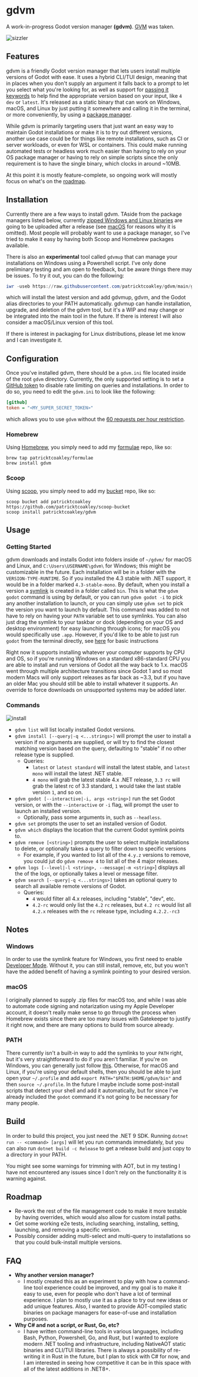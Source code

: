 # gdvm

A work-in-progress Godot version manager **(gdvm)**. [GVM](https://github.com/moovweb/gvm) was taken.

![sizzler](./assets/gdvm.gif)

## Features

gdvm is a friendly Godot version manager that lets users install multiple versions of Godot with ease. It uses a hybrid CLI/TUI design,
meaning that in places when you don't supply an argument it falls back to a prompt to let you select what you're looking for,
as well as support for [passing it keywords](#usage) to help find the appropriate version based on your input, like `4 dev` or `latest`.
It's released as a static binary that can work on Windows, macOS, and Linux by just putting it somewhere and calling it in the
terminal, or more conveniently, by using a [package manager](#installation).

While gdvm is primarily targeting users that just want an easy way to maintain Godot installations or make it is to try out different versions,
another use case could be for things like remote installations, such as CI or server workloads, or even for WSL or containers. This could make running
automated tests or headless work much easier than having to rely on your OS package manager or having to rely on simple scripts since the only requirement
is to have the single binary, which clocks in around ~10MB.

At this point it is mostly feature-complete, so ongoing work will mostly focus on what's on the [roadmap](#roadmap).

## Installation

Currently there are a few ways to install gdvm. TAside from the package managers listed below, currently [zipped Windows and Linux binaries](https://github.com/patricktcoakley/gdvm/releases) are going to be uploaded after
a release (see [macOS](#macos) for reasons why it is omitted). Most people will probably want to use a package manager,
so I've tried to make it easy by having both Scoop and Homebrew packages available.

There is also an **experimental** tool called `gdvmup` that can manage your installations on Windows using a Powershell script. I've only done preliminary testing and am open to feedback, but be aware things there may be issues. To try it out, you can do the following:

```powershell
iwr -useb https://raw.githubusercontent.com/patricktcoakley/gdvm/main/gdvmup.ps1 -OutFile "$env:TEMP\gdvmup.ps1"; & "$env:TEMP\gdvmup.ps1" install
```

which will install the latest version and add gdvmup, gdvm, and the Godot alias directories to your PATH automatically. gdvmup
can handle installation, upgrade, and deletion of the gdvm tool, but it's a WIP and may change or be integrated into the main tool in the future. If there is interest I will also consider a macOS/Linux version of this tool.

If there is interest in packaging for Linux distributions, please let me know and I can investigate it.

## Configuration

Once you've installed gdvm, there should be a `gdvm.ini` file located inside of the root `gdvm` directory. Currently, the only supported
setting is to set a [GitHub token](https://docs.github.com/en/authentication/keeping-your-account-and-data-secure/managing-your-personal-access-tokens#creating-a-personal-access-token-classic) to disable
rate limiting on queries and installations. In order to do so, you need to edit the `gdvm.ini` to look like the following:

```ini
[github]
token = "<MY_SUPER_SECRET_TOKEN>"
```

which allows you to use `gdvm` without the [60 requests per hour restriction](https://docs.github.com/en/rest/using-the-rest-api/rate-limits-for-the-rest-api?apiVersion=2022-11-28#primary-rate-limit-for-unauthenticated-users).

### Homebrew

Using [Homebrew](https://brew.sh), you simply need to add my [formulae](https://github.com/patricktcoakley/homebrew-forumlae) repo, like so:

```shell
brew tap patricktcoakley/formulae
brew install gdvm
```

### Scoop

Using [scoop](https://scoop.sh), you simply need to add my [bucket](https://github.com/patricktcoakley/scoop-bucket) repo, like so:

```shell
scoop bucket add patricktcoakley https://github.com/patricktcoakley/scoop-bucket
scoop install patricktcoakley/gdvm
```

## Usage

### Getting Started

gdvm downloads and installs Godot into folders inside of `~/gdvm/` for macOS and Linux, and `C:\Users\USERNAME\gdvm\` for Windows; this might be customizable in the future.
Each installation will be in a folder with the `VERSION-TYPE-RUNTIME`. So if you installed the 4.3 stable with .NET support, it would be in a folder marked
`4.3-stable-mono`. By default, when you install a version a [symlink](https://en.wikipedia.org/wiki/Symbolic_link) is created in a folder called `bin`. This is what the `gdvm godot` command is using by default,
or you can run `gdvm godot -i` to pick any another installation to launch, or you can simply use `gdvm set` to pick the version you want to launch by default.
This command was added to not have to rely on having your `PATH` variable set to use symlinks. You can also just drag the symlink to your taskbar or dock (depending on your OS and desktop environment)
for easy launching through icons; for macOS you would specifically use `.app`. However, if you'd like to be able to just run `godot` from the terminal directly, see [here](#path) for basic instructions

Right now it supports installing whatever your computer supports by CPU and OS, so if you're running Windows on a standard x86-standard CPU you are able to install
and run versions of Godot all the way back to 1.x. macOS went through multiple architecture transitions since Godot 1 and so most modern Macs will only support releases
as far back as ~3.3, but if you have an older Mac you should still be able to install whatever it supports. An override to force downloads on unsupported systems
may be added later.

### Commands

![install](./assets/gdvm-install.jpg)

- `gdvm list`  will list locally installed Godot versions.
- `gdvm install [--query|-q <...strings>]` will prompt the user to install a version if no arguments are supplied, or will
  try to find the closest matching version based on the query, defaulting to "stable" if no other release type is supplied.
  - Queries:
    - `latest` or `latest standard` will install the latest stable, and `latest mono` will install the latest .NET stable.
    - `4 mono` will grab the latest stable 4.x .NET release, `3.3 rc` will grab the latest rc of 3.3 standard, `1` would take the last stable version `1`, and so on.
- `gdvm godot [--interactive|-i, args <string>]` run the set Godot version, or with the `--interactive` or `-i` flag, will prompt the user to launch an installed version.
  - Optionally, pass some arguments in, such as `--headless`.
- `gdvm set` prompts the user to set an installed version of Godot.
- `gdvm which` displays the location that the current Godot symlink points to.
- `gdvm remove [<string>]` prompts the user to select multiple installations to delete, or optionally takes a query to filter down to specific versions
  - For example, if you wanted to list all of the `4.y.z` versions to remove, you could jut do `gdvm remove 4` to list all of the 4 major releases.
- `gdvm logs [--level|-l <string>, --message|-m <string>`] displays all the of the logs, or optionally takes a level or message filter.
- `gdvm search [--query|-q <...strings>]` takes an optional query to search all available remote versions of Godot.
  - Queries:
    - `4` would filter all 4.x releases, including "stable", "dev", etc.
    - `4.2-rc` would only list the `4.2` `rc` releases, but `4.2 rc` would list all `4.2.x` releases with the `rc` release type, including `4.2.2.-rc3`

## Notes

### Windows

In order to use the symlink feature for Windows, you first need to enable [Developer Mode](https://learn.microsoft.com/en-us/windows/apps/get-started/enable-your-device-for-development).
Without it, you can still install, remove, etc, but you won't have the added benefit of having a symlink pointing to your desired version.

### macOS

I originally planned to supply .zip files for macOS too, and while I was able to automate code signing and notarization using my Apple Developer account,
it doesn't really make sense to go through the process when Homebrew exists since there are too many issues with Gatekeeper to justify it right now,
and there are many options to build from source already.

### PATH

There currently isn't a built-in way to add the symlinks to your `PATH` right, but it's very straightforward to do if you aren't familiar. If you're on Windows, you can generally
just follow [this](https://learn.microsoft.com/en-us/previous-versions/office/developer/sharepoint-2010/ee537574(v=office.14)). Otherwise, for macOS and Linux, if you're using your default
shells, then you should be able to just open your `~/.profile` and add `export PATH="$PATH:$HOME/gdvm/bin"` and then `source ~/.profile`. In the future I maybe
include some post-install scripts that detect your shell and add it automatically, but for since I've already included the `godot` command it's not going to be necessary for many people.

## Build

In order to build this project, you just need the .NET 9 SDK. Running `dotnet run -- <command> [args]` will let you run
commands immediately, but you can also run `dotnet build -c Release` to get a release build and just copy to a
directory in your PATH.

You might see some warnings for trimming with AOT, but in my testing I have not encountered any issues since I don't rely
on the functionality it is warning against.

## Roadmap

- Re-work the rest of the file management code to make it more testable by having overrides, which would also allow for custom install paths.
- Get some working e2e tests, including searching, installing, setting, launching, and removing a specific version.
- Possibly consider adding multi-select and multi-query to installations so that you could bulk-install multiple versions.

## FAQ

- **Why another version manager?**
  - I mostly created this as an experiment to play with how a command-line tool experience could be improved, and my
    goal is to make it easy to use, even for people who don't have a lot of terminal experience. I plan to mostly use it
    as a place to try out new ideas or add unique features. Also, I wanted to provide AOT-compiled static binaries on
    package managers for ease-of-use and installation purposes.
- **Why C# and not a script, or Rust, Go, etc?**
  - I have written command-line tools in various languages, including Bash, Python, Powershell, Go, and Rust,
    but I wanted to explore modern .NET tooling and infrastructure, including NativeAOT static binaries and CLI/TUI libraries.
    There is always a possibility of re-writing it in Rust in the future, but I plan to stick with C# for now, and I am
    interested in seeing how competitive it can be in this space with all of the latest additions in .NET8+.
